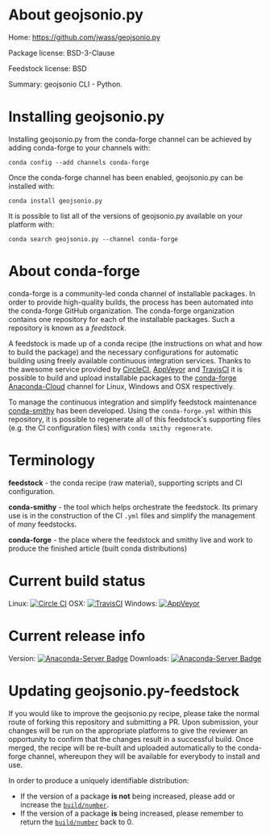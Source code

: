 About geojsonio.py
==================

Home: https://github.com/jwass/geojsonio.py

Package license: BSD-3-Clause

Feedstock license: BSD

Summary: geojsonio CLI - Python.



Installing geojsonio.py
=======================

Installing geojsonio.py from the conda-forge channel can be achieved by adding conda-forge to your channels with:

```
conda config --add channels conda-forge
```

Once the conda-forge channel has been enabled, geojsonio.py can be installed with:

```
conda install geojsonio.py
```

It is possible to list all of the versions of geojsonio.py available on your platform with:

```
conda search geojsonio.py --channel conda-forge
```


About conda-forge
=================

conda-forge is a community-led conda channel of installable packages.
In order to provide high-quality builds, the process has been automated into the
conda-forge GitHub organization. The conda-forge organization contains one repository 
for each of the installable packages. Such a repository is known as a *feedstock*.

A feedstock is made up of a conda recipe (the instructions on what and how to build
the package) and the necessary configurations for automatic building using freely
available continuous integration services. Thanks to the awesome service provided by
[CircleCI](https://circleci.com/), [AppVeyor](http://www.appveyor.com/)
and [TravisCI](https://travis-ci.org/) it is possible to build and upload installable
packages to the [conda-forge](https://anaconda.org/conda-forge)
[Anaconda-Cloud](http://docs.anaconda.org/) channel for Linux, Windows and OSX respectively.

To manage the continuous integration and simplify feedstock maintenance
[conda-smithy](http://github.com/conda-forge/conda-smithy) has been developed.
Using the ``conda-forge.yml`` within this repository, it is possible to regenerate all of
this feedstock's supporting files (e.g. the CI configuration files) with ``conda smithy regenerate``.


Terminology
===========

**feedstock** - the conda recipe (raw material), supporting scripts and CI configuration.

**conda-smithy** - the tool which helps orchestrate the feedstock.
                   Its primary use is in the construction of the CI ``.yml`` files
                   and simplify the management of *many* feedstocks.

**conda-forge** - the place where the feedstock and smithy live and work to
                  produce the finished article (built conda distributions)

Current build status
====================
Linux: [![Circle CI](https://circleci.com/gh/conda-forge/geojsonio.py-feedstock.svg?style=svg)](https://circleci.com/gh/conda-forge/geojsonio.py-feedstock)
OSX: [![TravisCI](https://travis-ci.org/conda-forge/geojsonio.py-feedstock.svg?branch=master)](https://travis-ci.org/conda-forge/geojsonio.py-feedstock) 
Windows: [![AppVeyor](https://ci.appveyor.com/api/projects/status/github/conda-forge/geojsonio.py-feedstock?svg=True)](https://ci.appveyor.com/project/conda-forge/geojsonio.py-feedstock/branch/master)

Current release info
====================
Version: [![Anaconda-Server Badge](https://anaconda.org/conda-forge/geojsonio.py/badges/version.svg)](https://anaconda.org/conda-forge/geojsonio.py)
Downloads: [![Anaconda-Server Badge](https://anaconda.org/conda-forge/geojsonio.py/badges/downloads.svg)](https://anaconda.org/conda-forge/geojsonio.py)


Updating geojsonio.py-feedstock
===============================

If you would like to improve the geojsonio.py recipe, please take the normal
route of forking this repository and submitting a PR. Upon submission, your changes will
be run on the appropriate platforms to give the reviewer an opportunity to confirm that the
changes result in a successful build. Once merged, the recipe will be re-built and uploaded
automatically to the conda-forge channel, whereupon they will be available for everybody to
install and use.

In order to produce a uniquely identifiable distribution:
 * If the version of a package **is not** being increased, please add or increase
   the [``build/number``](http://conda.pydata.org/docs/building/meta-yaml.html#build-number-and-string). 
 * If the version of a package **is** being increased, please remember to return
   the [``build/number``](http://conda.pydata.org/docs/building/meta-yaml.html#build-number-and-string)
   back to 0.
